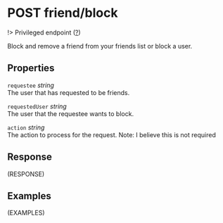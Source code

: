 # <span class="badge badge-light">POST</span> <span class="badge badge-light">friend/block</span>

!> Privileged endpoint ([?](privileged.md))

Block and remove a friend from your friends list or block a user.

## Properties

`requestee` *string*  
The user that has requested to be friends.

`requestedUser` *string*  
The user that the requestee wants to block.

`action` *string*  
The action to process for the request. Note: I believe this is not required


## Response

(RESPONSE)

## Examples

(EXAMPLES)
